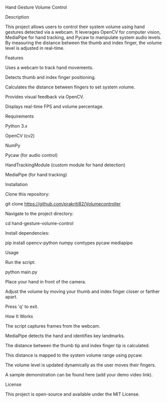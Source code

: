 Hand Gesture Volume Control

Description

This project allows users to control their system volume using hand gestures detected via a webcam. It leverages OpenCV for computer vision, MediaPipe for hand tracking, and Pycaw to manipulate system audio levels. By measuring the distance between the thumb and index finger, the volume level is adjusted in real-time.

Features

Uses a webcam to track hand movements.

Detects thumb and index finger positioning.

Calculates the distance between fingers to set system volume.

Provides visual feedback via OpenCV.

Displays real-time FPS and volume percentage.

Requirements

Python 3.x

OpenCV (cv2)

NumPy

Pycaw (for audio control)

HandTrackingModule (custom module for hand detection)

MediaPipe (for hand tracking)

Installation

Clone this repository:

git clone <https://github.com/prakriti82/Volumecontroller>

Navigate to the project directory:

cd hand-gesture-volume-control

Install dependencies:

pip install opencv-python numpy comtypes pycaw mediapipe

Usage

Run the script:

python main.py

Place your hand in front of the camera.

Adjust the volume by moving your thumb and index finger closer or farther apart.

Press 'q' to exit.

How It Works

The script captures frames from the webcam.

MediaPipe detects the hand and identifies key landmarks.

The distance between the thumb tip and index finger tip is calculated.

This distance is mapped to the system volume range using pycaw.

The volume level is updated dynamically as the user moves their fingers.



A sample demonstration can be found here (add your demo video link).

License

This project is open-source and available under the MIT License.
